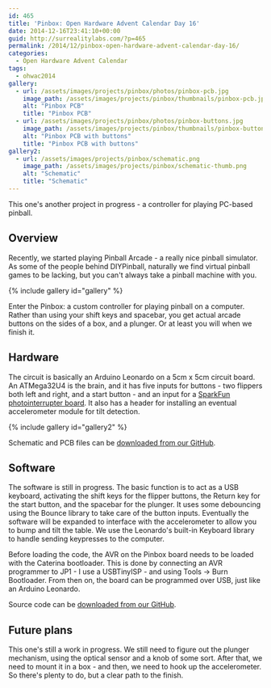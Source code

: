 ```yaml
---
id: 465
title: 'Pinbox: Open Hardware Advent Calendar Day 16'
date: 2014-12-16T23:41:10+00:00
guid: http://surrealitylabs.com/?p=465
permalink: /2014/12/pinbox-open-hardware-advent-calendar-day-16/
categories:
  - Open Hardware Advent Calendar
tags:
  - ohwac2014
gallery:
  - url: /assets/images/projects/pinbox/photos/pinbox-pcb.jpg
    image_path: /assets/images/projects/pinbox/thumbnails/pinbox-pcb.jpg
    alt: "Pinbox PCB"
    title: "Pinbox PCB"
  - url: /assets/images/projects/pinbox/photos/pinbox-buttons.jpg
    image_path: /assets/images/projects/pinbox/thumbnails/pinbox-buttons.jpg
    alt: "Pinbox PCB with buttons"
    title: "Pinbox PCB with buttons"
gallery2:
  - url: /assets/images/projects/pinbox/schematic.png
    image_path: /assets/images/projects/pinbox/schematic-thumb.png
    alt: "Schematic"
    title: "Schematic"
---
```

This one's another project in progress - a controller for playing PC-based pinball.

<h2>Overview</h2>
Recently, we started playing Pinball Arcade - a really nice pinball simulator. As some of the people behind DIYPinball, naturally we find virtual pinball games to be lacking, but you can't always take a pinball machine with you.

{% include gallery id="gallery" %}

Enter the Pinbox: a custom controller for playing pinball on a computer. Rather than using your shift keys and spacebar, you get actual arcade buttons on the sides of a box, and a plunger. Or at least you will when we finish it.

<h2>Hardware</h2>
The circuit is basically an Arduino Leonardo on a 5cm x 5cm circuit board. An ATMega32U4 is the brain, and it has five inputs for buttons - two flippers both left and right, and a start button - and an input for a <a href="https://www.sparkfun.com/products/9322" target="_blank">SparkFun photointerrupter board</a>. It also has a header for installing an eventual accelerometer module for tilt detection.

{% include gallery id="gallery2" %}

Schematic and PCB files can be <a href="https://github.com/SurrealityLabs/Pinbox" target="_blank">downloaded from our GitHub</a>.

<h2>Software</h2>
The software is still in progress. The basic function is to act as a USB keyboard, activating the shift keys for the flipper buttons, the Return key for the start button, and the spacebar for the plunger. It uses some debouncing using the Bounce library to take care of the button inputs. Eventually the software will be expanded to interface with the accelerometer to allow you to bump and tilt the table. We use the Leonardo's built-in Keyboard library to handle sending keypresses to the computer.

Before loading the code, the AVR on the Pinbox board needs to be loaded with the Caterina bootloader. This is done by connecting an AVR programmer to JP1 - I use a USBTinyISP - and using Tools -> Burn Bootloader. From then on, the board can be programmed over USB, just like an Arduino Leonardo.

Source code can be <a href="https://github.com/SurrealityLabs/Pinbox" target="_blank">downloaded from our GitHub</a>.

<h2>Future plans</h2>
This one's still a work in progress. We still need to figure out the plunger mechanism, using the optical sensor and a knob of some sort. After that, we need to mount it in a box - and then, we need to hook up the accelerometer. So there's plenty to do, but a clear path to the finish.